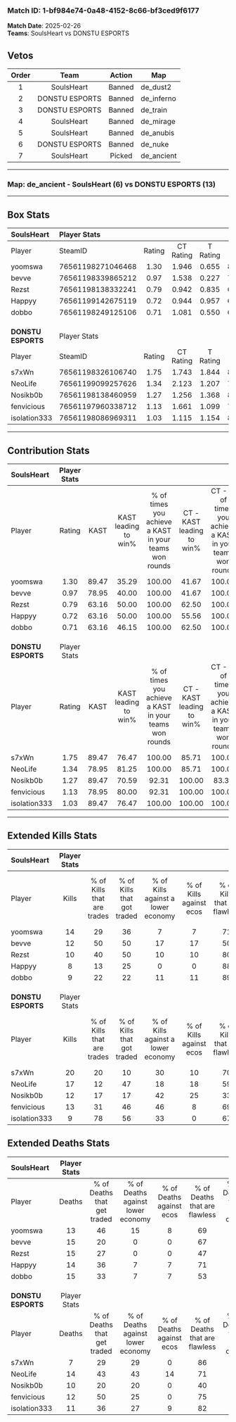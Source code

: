 ### Match ID: 1-bf984e74-0a48-4152-8c66-bf3ced9f6177  
**Match Date**: 2025-02-26  
**Teams**: SoulsHeart vs DONSTU ESPORTS  

## Vetos  

| Order | Team | Action | Map |
| :---: | :--: | :----: | --- |
| 1 | SoulsHeart | Banned | de_dust2 |
| 2 | DONSTU ESPORTS | Banned | de_inferno |
| 3 | DONSTU ESPORTS | Banned | de_train |
| 4 | SoulsHeart | Banned | de_mirage |
| 5 | SoulsHeart | Banned | de_anubis |
| 6 | DONSTU ESPORTS | Banned | de_nuke |
| 7 | SoulsHeart | Picked | de_ancient |

---  

### **Map**: de_ancient - SoulsHeart (6) vs DONSTU ESPORTS (13)  
---  

## Box Stats  

| **SoulsHeart**     | Player Stats      |        |           |          |       |      |       |         |        |      |     |
| :- | :- | :-: | :-: | :-: | :-: | :-: | :-: | :-: | :-: | :-: | :-: |
| Player             | SteamID           | Rating | CT Rating | T Rating | KAST  | ADR  | Kills | Assists | Deaths | K/D  | HS% |
| yoomswa            | 76561198271046468 |  1.30  |   1.946   |  0.655   | 89.47 | 92.0 |  14   |    4    |   13   | 1.08 | 42  |
| bevve              | 76561198339865212 |  0.97  |   1.538   |  0.227   | 78.95 | 58.3 |  12   |    4    |   15   | 0.80 | 16  |
| Rezst              | 76561198138332241 |  0.79  |   0.942   |  0.835   | 63.16 | 66.4 |  10   |    4    |   15   | 0.67 | 80  |
| Happyy             | 76561199142675119 |  0.72  |   0.944   |  0.957   | 63.16 | 61.8 |   8   |    5    |   14   | 0.57 | 50  |
| dobbo              | 76561198249125106 |  0.71  |   1.081   |  0.550   | 63.16 | 51.3 |   9   |    6    |   15   | 0.60 | 66  |
|                    |                   |        |           |          |       |      |       |         |        |      |     |
|                    |                   |        |           |          |       |      |       |         |        |      |     |
|                    |                   |        |           |          |       |      |       |         |        |      |     |
| **DONSTU ESPORTS** | Player Stats      |        |           |          |       |      |       |         |        |      |     |
| Player             | SteamID           | Rating | CT Rating | T Rating | KAST  | ADR  | Kills | Assists | Deaths | K/D  | HS% |
| s7xWn              | 76561198326106740 |  1.75  |   1.743   |  1.844   | 89.47 | 95.6 |  20   |    3    |   7    | 2.86 | 40  |
| NeoLife            | 76561199099257626 |  1.34  |   2.123   |  1.207   | 78.95 | 95.0 |  17   |    3    |   14   | 1.21 | 58  |
| Nosikb0b           | 76561198138460959 |  1.27  |   1.256   |  1.368   | 89.47 | 79.4 |  12   |    7    |   10   | 1.20 | 41  |
| fenvicious         | 76561197960338712 |  1.13  |   1.661   |  1.099   | 78.95 | 66.7 |  13   |    4    |   12   | 1.08 | 38  |
| isolation333       | 76561198086969311 |  1.03  |   1.115   |  1.154   | 89.47 | 59.4 |   9   |    4    |   11   | 0.82 | 55  |
---  

## Contribution Stats  

| **SoulsHeart**     | Player Stats |       |                      |                                                        |                           |                                                             |                          |                                                            |
| :- | :-: | :-: | :-: | :-: | :-: | :-: | :-: | :-: |
| Player             |    Rating    | KAST  | KAST leading to win% | % of times you achieve a KAST in your teams won rounds | CT - KAST leading to win% | CT - % of times you achieve a KAST in your teams won rounds | T - KAST leading to win% | T - % of times you achieve a KAST in your teams won rounds |
| yoomswa            |     1.30     | 89.47 |        35.29         |                         100.00                         |           41.67           |                           100.00                            |          20.00           |                           100.00                           |
| bevve              |     0.97     | 78.95 |        40.00         |                         100.00                         |           41.67           |                           100.00                            |          33.33           |                           100.00                           |
| Rezst              |     0.79     | 63.16 |        50.00         |                         100.00                         |           62.50           |                           100.00                            |          25.00           |                           100.00                           |
| Happyy             |     0.72     | 63.16 |        50.00         |                         100.00                         |           55.56           |                           100.00                            |          33.33           |                           100.00                           |
| dobbo              |     0.71     | 63.16 |        46.15         |                         100.00                         |           62.50           |                           100.00                            |          20.00           |                           100.00                           |
|                    |              |       |                      |                                                        |                           |                                                             |                          |                                                            |
|                    |              |       |                      |                                                        |                           |                                                             |                          |                                                            |
|                    |              |       |                      |                                                        |                           |                                                             |                          |                                                            |
| **DONSTU ESPORTS** | Player Stats |       |                      |                                                        |                           |                                                             |                          |                                                            |
| Player             |    Rating    | KAST  | KAST leading to win% | % of times you achieve a KAST in your teams won rounds | CT - KAST leading to win% | CT - % of times you achieve a KAST in your teams won rounds | T - KAST leading to win% | T - % of times you achieve a KAST in your teams won rounds |
| s7xWn              |     1.75     | 89.47 |        76.47         |                         100.00                         |           85.71           |                           100.00                            |          70.00           |                           100.00                           |
| NeoLife            |     1.34     | 78.95 |        81.25         |                         100.00                         |           85.71           |                           100.00                            |          77.78           |                           100.00                           |
| Nosikb0b           |     1.27     | 89.47 |        70.59         |                         92.31                          |          100.00           |                            83.33                            |          58.33           |                           100.00                           |
| fenvicious         |     1.13     | 78.95 |        80.00         |                         92.31                          |          100.00           |                           100.00                            |          66.67           |                           85.71                            |
| isolation333       |     1.03     | 89.47 |        76.47         |                         100.00                         |          100.00           |                           100.00                            |          63.64           |                           100.00                           |
---  

## Extended Kills Stats  

| **SoulsHeart**     | Player Stats |                            |                            |                                    |                         |                              |                                 |                                       |                    |           |
| :- | :-: | :-: | :-: | :-: | :-: | :-: | :-: | :-: | :-: | :-: |
| Player             |    Kills     | % of Kills that are trades | % of Kills that got traded | % of Kills against a lower economy | % of Kills against ecos | % of Kills that are flawless | % of Kills that are close duels | % of Kills that are assisted by flash | Pistol Round Kills | AWP Kills |
| yoomswa            |      14      |             29             |             36             |                 7                  |            7            |              71              |                0                |                  14                   |         0          |     0     |
| bevve              |      12      |             50             |             50             |                 17                 |           17            |              50              |                8                |                   0                   |         0          |     0     |
| Rezst              |      10      |             40             |             50             |                 10                 |           10            |              80              |                0                |                  20                   |         3          |     0     |
| Happyy             |      8       |             13             |             25             |                 0                  |            0            |              88              |                0                |                  25                   |         2          |     2     |
| dobbo              |      9       |             22             |             22             |                 11                 |           11            |              89              |                0                |                   0                   |         2          |     0     |
|                    |              |                            |                            |                                    |                         |                              |                                 |                                       |                    |           |
|                    |              |                            |                            |                                    |                         |                              |                                 |                                       |                    |           |
|                    |              |                            |                            |                                    |                         |                              |                                 |                                       |                    |           |
| **DONSTU ESPORTS** | Player Stats |                            |                            |                                    |                         |                              |                                 |                                       |                    |           |
| Player             |    Kills     | % of Kills that are trades | % of Kills that got traded | % of Kills against a lower economy | % of Kills against ecos | % of Kills that are flawless | % of Kills that are close duels | % of Kills that are assisted by flash | Pistol Round Kills | AWP Kills |
| s7xWn              |      20      |             20             |             10             |                 30                 |           10            |              70              |                5                |                   5                   |         2          |    12     |
| NeoLife            |      17      |             12             |             47             |                 18                 |           18            |              59              |               12                |                  12                   |         1          |     0     |
| Nosikb0b           |      12      |             17             |             17             |                 42                 |           25            |              33              |                0                |                   0                   |         3          |     0     |
| fenvicious         |      13      |             31             |             46             |                 46                 |            8            |              69              |                0                |                   0                   |         0          |     0     |
| isolation333       |      9       |             78             |             56             |                 33                 |            0            |              67              |               11                |                   0                   |         0          |     0     |
## Extended Deaths Stats  

| **SoulsHeart**     | Player Stats |                             |                                   |                          |                               |                            |                           |               |
| :- | :-: | :-: | :-: | :-: | :-: | :-: | :-: | :-: |
| Player             |    Deaths    | % of Deaths that get traded | % of Deaths against lower economy | % of Deaths against ecos | % of Deaths that are flawless | % of Deaths that are close | % of Deaths while blinded | Deaths to AWP |
| yoomswa            |      13      |             46              |                15                 |            8             |              69               |             15             |             8             |       2       |
| bevve              |      15      |             20              |                 0                 |            0             |              67               |             0              |             7             |       0       |
| Rezst              |      15      |             27              |                 0                 |            0             |              47               |             7              |             0             |       2       |
| Happyy             |      14      |             36              |                 7                 |            7             |              71               |             7              |             7             |       6       |
| dobbo              |      15      |             33              |                 7                 |            7             |              53               |             0              |             0             |       2       |
|                    |              |                             |                                   |                          |                               |                            |                           |               |
|                    |              |                             |                                   |                          |                               |                            |                           |               |
|                    |              |                             |                                   |                          |                               |                            |                           |               |
| **DONSTU ESPORTS** | Player Stats |                             |                                   |                          |                               |                            |                           |               |
| Player             |    Deaths    | % of Deaths that get traded | % of Deaths against lower economy | % of Deaths against ecos | % of Deaths that are flawless | % of Deaths that are close | % of Deaths while blinded | Deaths to AWP |
| s7xWn              |      7       |             29              |                29                 |            0             |              86               |             0              |             0             |       1       |
| NeoLife            |      14      |             43              |                43                 |            14            |              71               |             0              |            14             |       0       |
| Nosikb0b           |      10      |             20              |                20                 |            0             |              40               |             0              |            20             |       0       |
| fenvicious         |      12      |             50              |                25                 |            0             |              75               |             0              |             8             |       0       |
| isolation333       |      11      |             36              |                27                 |            9             |              82               |             9              |             9             |       1       |
